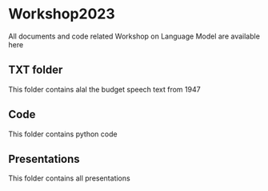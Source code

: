 # Workshop2023
All documents and code related Workshop on Language Model are available here

## TXT folder
This folder contains alal the budget speech text from 1947

## Code
This folder contains python code

## Presentations
This folder contains all presentations
